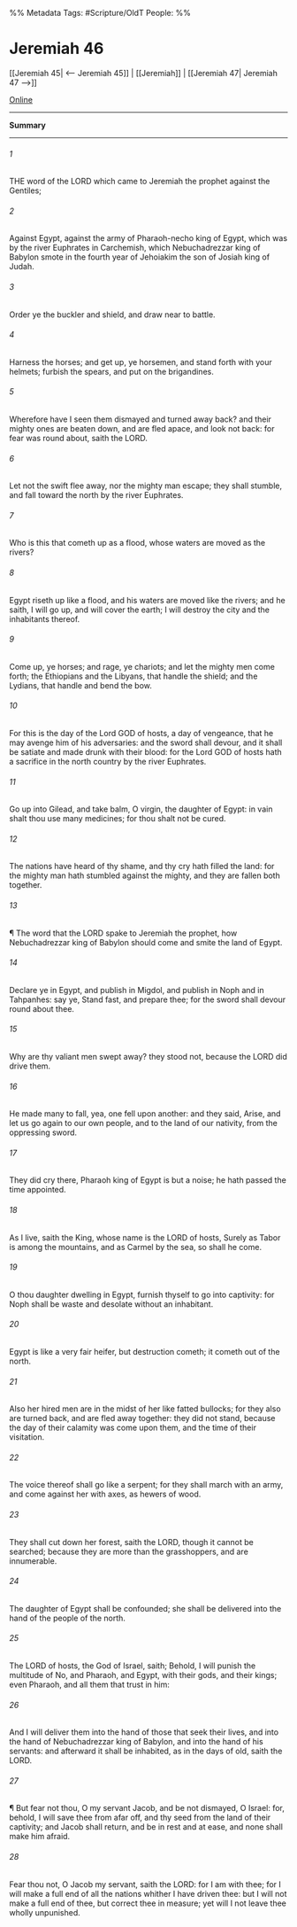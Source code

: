 

%% Metadata
Tags: #Scripture/OldT
People: 
%%
# Jeremiah 46
[[Jeremiah 45| <-- Jeremiah 45]] | [[Jeremiah]] | [[Jeremiah 47| Jeremiah 47 -->]]

[Online](https://churchofjesuschrist.org/study/scriptures/ot/jer/46?lang=eng)

---
__Summary__



---

###### 1
THE word of the LORD which came to Jeremiah the prophet against the Gentiles;
###### 2
Against Egypt, against the army of Pharaoh-necho king of Egypt, which was by the river Euphrates in Carchemish, which Nebuchadrezzar king of Babylon smote in the fourth year of Jehoiakim the son of Josiah king of Judah.
###### 3
Order ye the buckler and shield, and draw near to battle.
###### 4
Harness the horses; and get up, ye horsemen, and stand forth with your helmets; furbish the spears, and put on the brigandines.
###### 5
Wherefore have I seen them dismayed and turned away back?  and their mighty ones are beaten down, and are fled apace, and look not back: for fear was round about, saith the LORD.
###### 6
Let not the swift flee away, nor the mighty man escape; they shall stumble, and fall toward the north by the river Euphrates.
###### 7
Who is this that cometh up as a flood, whose waters are moved as the rivers?
###### 8
Egypt riseth up like a flood, and his waters are moved like the rivers; and he saith, I will go up, and will cover the earth; I will destroy the city and the inhabitants thereof.
###### 9
Come up, ye horses; and rage, ye chariots; and let the mighty men come forth; the Ethiopians and the Libyans, that handle the shield; and the Lydians, that handle and bend the bow.
###### 10
For this is the day of the Lord GOD of hosts, a day of vengeance, that he may avenge him of his adversaries: and the sword shall devour, and it shall be satiate and made drunk with their blood: for the Lord GOD of hosts hath a sacrifice in the north country by the river Euphrates.
###### 11
Go up into Gilead, and take balm, O virgin, the daughter of Egypt: in vain shalt thou use many medicines; for thou shalt not be cured.
###### 12
The nations have heard of thy shame, and thy cry hath filled the land: for the mighty man hath stumbled against the mighty, and they are fallen both together.
###### 13
¶ The word that the LORD spake to Jeremiah the prophet, how Nebuchadrezzar king of Babylon should come and smite the land of Egypt.
###### 14
Declare ye in Egypt, and publish in Migdol, and publish in Noph and in Tahpanhes: say ye, Stand fast, and prepare thee; for the sword shall devour round about thee.
###### 15
Why are thy valiant men swept away?  they stood not, because the LORD did drive them.
###### 16
He made many to fall, yea, one fell upon another: and they said, Arise, and let us go again to our own people, and to the land of our nativity, from the oppressing sword.
###### 17
They did cry there, Pharaoh king of Egypt is but a noise; he hath passed the time appointed.
###### 18
As I live, saith the King, whose name is the LORD of hosts, Surely as Tabor is among the mountains, and as Carmel by the sea, so shall he come.
###### 19
O thou daughter dwelling in Egypt, furnish thyself to go into captivity: for Noph shall be waste and desolate without an inhabitant.
###### 20
Egypt is like a very fair heifer, but destruction cometh; it cometh out of the north.
###### 21
Also her hired men are in the midst of her like fatted bullocks; for they also are turned back, and are fled away together: they did not stand, because the day of their calamity was come upon them, and the time of their visitation.
###### 22
The voice thereof shall go like a serpent; for they shall march with an army, and come against her with axes, as hewers of wood.
###### 23
They shall cut down her forest, saith the LORD, though it cannot be searched; because they are more than the grasshoppers, and are innumerable.
###### 24
The daughter of Egypt shall be confounded; she shall be delivered into the hand of the people of the north.
###### 25
The LORD of hosts, the God of Israel, saith; Behold, I will punish the multitude of No, and Pharaoh, and Egypt, with their gods, and their kings; even Pharaoh, and all them that trust in him:
###### 26
And I will deliver them into the hand of those that seek their lives, and into the hand of Nebuchadrezzar king of Babylon, and into the hand of his servants: and afterward it shall be inhabited, as in the days of old, saith the LORD.
###### 27
¶ But fear not thou, O my servant Jacob, and be not dismayed, O Israel: for, behold, I will save thee from afar off, and thy seed from the land of their captivity; and Jacob shall return, and be in rest and at ease, and none shall make him afraid.
###### 28
Fear thou not, O Jacob my servant, saith the LORD: for I am with thee; for I will make a full end of all the nations whither I have driven thee: but I will not make a full end of thee, but correct thee in measure; yet will I not leave thee wholly unpunished.



